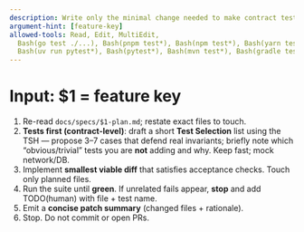 ```yaml
---
description: Write only the minimal change needed to make contract tests green (tests → code → rerun)
argument-hint: [feature-key]
allowed-tools: Read, Edit, MultiEdit,
  Bash(go test ./...), Bash(pnpm test*), Bash(npm test*), Bash(yarn test*), Bash(bun test*), Bash(vitest*),
  Bash(uv run pytest*), Bash(pytest*), Bash(mvn test*), Bash(gradle test*), Bash(flutter test*)
---
```

# Input: $1 = feature key

1) Re-read `docs/specs/$1-plan.md`; restate exact files to touch.
2) **Tests first (contract-level)**: draft a short **Test Selection** list using the TSH — propose 3–7 cases that defend real invariants; briefly note which “obvious/trivial” tests you are **not** adding and why. Keep fast; mock network/DB.
3) Implement **smallest viable diff** that satisfies acceptance checks. Touch only planned files.
4) Run the suite until **green**. If unrelated fails appear, **stop** and add TODO(human) with file + test name.
5) Emit a **concise patch summary** (changed files + rationale).
6) Stop. Do not commit or open PRs.
